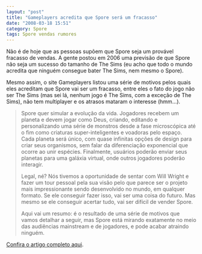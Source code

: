 ```yaml
---
layout: "post"
title: "Gameplayers acredita que Spore será um fracasso"
date: "2008-03-18 15:51"
category: Spore
tags: Spore vendas rumores
---
```


Não é de hoje que as pessoas supõem que Spore seja um provável fracasso de vendas. A gente postou em 2006 uma previsão de que Spore não seja um sucesso do tamanho de The Sims (eu acho que todo o mundo acredita que ninguém consegue bater The Sims, nem mesmo o Spore).

Mesmo assim, o site Gameplayers listou uma série de motivos pelos quais eles acreditam que Spore vai ser um fracasso, entre eles o fato do jogo não ser The Sims (mas sei lá, nenhum jogo é The Sims, com a exceção de The Sims), não tem multiplayer e os atrasos mataram o interesse (hmm…).

> Spore quer simular a evolução da vida. Jogadores recebem um planeta e devem jogar como Deus, criando, editando e personalizando uma série de monstros desde a fase microscópica até o fim como criaturas super-inteligentes e voadoras pelo espaço. Cada planeta será único, com quase infinitas opções de design para criar seus organismos, sem falar da diferenciação exponencial que ocorre ao unir espécies. Finalmente, usuários poderão enviar seus planetas para uma galáxia virtual, onde outros jogadores poderão interagir.
>
> Legal, né? Nós tivemos a oportunidade de sentar com Will Wright e fazer um tour pessoal pela sua visão pelo que parece ser o projeto mais impressionante sendo desenvolvido no mundo, em qualquer formato. Se ele conseguir fazer isso, vai ser uma coisa do futuro. Mas mesmo se ele conseguir acertar tudo, vai ser difícil de vender Spore.
>
> Aqui vai um resumo: é o resultado de uma série de motivos que vamos detalhar a seguir, mas Spore está mirando exatamente no meio das audiências mainstream e de jogadores, e pode acabar atraindo ninguém.

[Confira o artigo completo aqui](http://www.gameplayer.com.au/Home/FEATURES/FEATURE/tabid/1488/Default.aspx?CID=709bcc8b-c4ec-4ded-bb5e-e47a78d2e973&v7Pager=1).
